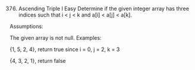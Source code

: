 376. Ascending Triple I
Easy
Determine if the given integer array has three indices such that i < j < k and a[i] < a[j] < a[k].

Assumptions:

The given array is not null.
Examples:

{1, 5, 2, 4}, return true since i = 0, j = 2, k = 3

{4, 3, 2, 1}, return false
